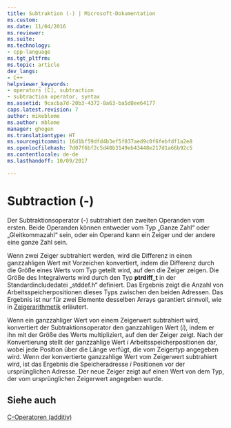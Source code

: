 ```yaml
---
title: Subtraktion (-) | Microsoft-Dokumentation
ms.custom: 
ms.date: 11/04/2016
ms.reviewer: 
ms.suite: 
ms.technology:
- cpp-language
ms.tgt_pltfrm: 
ms.topic: article
dev_langs:
- C++
helpviewer_keywords:
- operators [C], subtraction
- subtraction operator, syntax
ms.assetid: 9cacba7d-20b3-4372-8a63-ba5d8ee64177
caps.latest.revision: 7
author: mikeblome
ms.author: mblome
manager: ghogen
ms.translationtype: HT
ms.sourcegitcommit: 16d1bf59dfd4b3ef5f037aed9c0f6febfdf1a2e8
ms.openlocfilehash: 7d07f6bf2c5d48b3149eb43448e217d1a66b92c5
ms.contentlocale: de-de
ms.lasthandoff: 10/09/2017

---
```

# <a name="subtraction--"></a>Subtraction (-)
Der Subtraktionsoperator (**-**) subtrahiert den zweiten Operanden vom ersten. Beide Operanden können entweder vom Typ „Ganze Zahl“ oder „Gleitkommazahl“ sein, oder ein Operand kann ein Zeiger und der andere eine ganze Zahl sein.  
  
 Wenn zwei Zeiger subtrahiert werden, wird die Differenz in einen ganzzahligen Wert mit Vorzeichen konvertiert, indem die Differenz durch die Größe eines Werts vom Typ geteilt wird, auf den die Zeiger zeigen. Die Größe des Integralwerts wird durch den Typ **ptrdiff_t** in der Standardincludedatei „stddef.h“ definiert. Das Ergebnis zeigt die Anzahl von Arbeitsspeicherpositionen dieses Typs zwischen den beiden Adressen. Das Ergebnis ist nur für zwei Elemente desselben Arrays garantiert sinnvoll, wie in [Zeigerarithmetik](../c-language/pointer-arithmetic.md) erläutert.  
  
 Wenn ein ganzzahliger Wert von einem Zeigerwert subtrahiert wird, konvertiert der Subtraktionsoperator den ganzzahligen Wert (*i*), indem er ihn mit der Größe des Werts multipliziert, auf den der Zeiger zeigt. Nach der Konvertierung stellt der ganzzahlige Wert *i* Arbeitsspeicherpositionen dar, wobei jede Position über die Länge verfügt, die vom Zeigertyp angegeben wird. Wenn der konvertierte ganzzahlige Wert vom Zeigerwert subtrahiert wird, ist das Ergebnis die Speicheradresse *i* Positionen vor der ursprünglichen Adresse. Der neue Zeiger zeigt auf einen Wert von dem Typ, der vom ursprünglichen Zeigerwert angegeben wurde.  
  
## <a name="see-also"></a>Siehe auch  
 [C-Operatoren (additiv)](../c-language/c-additive-operators.md)
